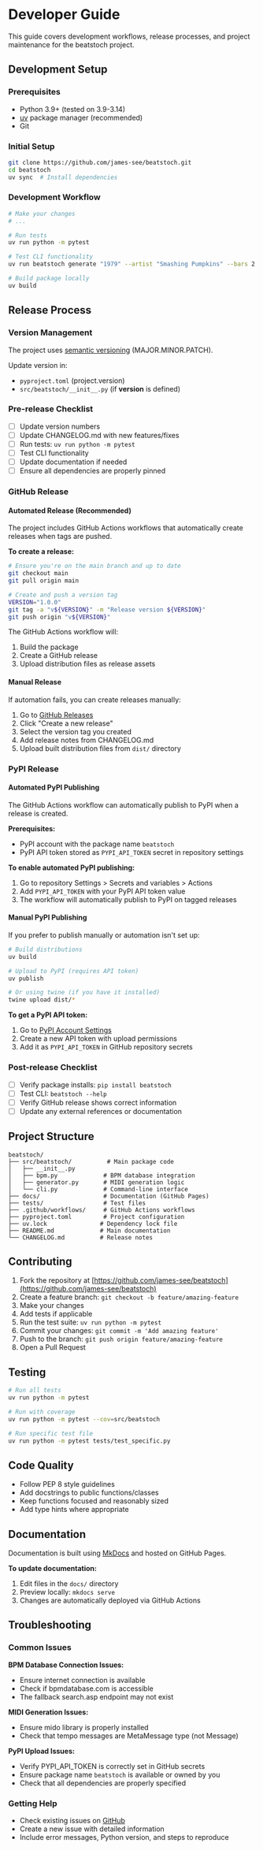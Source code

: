 # Developer Guide

This guide covers development workflows, release processes, and project maintenance for the beatstoch project.

## Development Setup

### Prerequisites
- Python 3.9+ (tested on 3.9-3.14)
- [uv](https://github.com/astral-sh/uv) package manager (recommended)
- Git

### Initial Setup
```bash
git clone https://github.com/james-see/beatstoch.git
cd beatstoch
uv sync  # Install dependencies
```

### Development Workflow
```bash
# Make your changes
# ...

# Run tests
uv run python -m pytest

# Test CLI functionality
uv run beatstoch generate "1979" --artist "Smashing Pumpkins" --bars 2

# Build package locally
uv build
```

## Release Process

### Version Management
The project uses [semantic versioning](https://semver.org/) (MAJOR.MINOR.PATCH).

Update version in:
- `pyproject.toml` (project.version)
- `src/beatstoch/__init__.py` (if __version__ is defined)

### Pre-release Checklist
- [ ] Update version numbers
- [ ] Update CHANGELOG.md with new features/fixes
- [ ] Run tests: `uv run python -m pytest`
- [ ] Test CLI functionality
- [ ] Update documentation if needed
- [ ] Ensure all dependencies are properly pinned

### GitHub Release

#### Automated Release (Recommended)
The project includes GitHub Actions workflows that automatically create releases when tags are pushed.

**To create a release:**
```bash
# Ensure you're on the main branch and up to date
git checkout main
git pull origin main

# Create and push a version tag
VERSION="1.0.0"
git tag -a "v${VERSION}" -m "Release version ${VERSION}"
git push origin "v${VERSION}"
```

The GitHub Actions workflow will:
1. Build the package
2. Create a GitHub release
3. Upload distribution files as release assets

#### Manual Release
If automation fails, you can create releases manually:

1. Go to [GitHub Releases](https://github.com/yourusername/beatstoch/releases)
2. Click "Create a new release"
3. Select the version tag you created
4. Add release notes from CHANGELOG.md
5. Upload built distribution files from `dist/` directory

### PyPI Release

#### Automated PyPI Publishing
The GitHub Actions workflow can automatically publish to PyPI when a release is created.

**Prerequisites:**
- PyPI account with the package name `beatstoch`
- PyPI API token stored as `PYPI_API_TOKEN` secret in repository settings

**To enable automated PyPI publishing:**
1. Go to repository Settings > Secrets and variables > Actions
2. Add `PYPI_API_TOKEN` with your PyPI API token value
3. The workflow will automatically publish to PyPI on tagged releases

#### Manual PyPI Publishing
If you prefer to publish manually or automation isn't set up:

```bash
# Build distributions
uv build

# Upload to PyPI (requires API token)
uv publish

# Or using twine (if you have it installed)
twine upload dist/*
```

**To get a PyPI API token:**
1. Go to [PyPI Account Settings](https://pypi.org/manage/account/)
2. Create a new API token with upload permissions
3. Add it as `PYPI_API_TOKEN` in GitHub repository secrets

### Post-release Checklist
- [ ] Verify package installs: `pip install beatstoch`
- [ ] Test CLI: `beatstoch --help`
- [ ] Verify GitHub release shows correct information
- [ ] Update any external references or documentation

## Project Structure

```
beatstoch/
├── src/beatstoch/          # Main package code
│   ├── __init__.py
│   ├── bpm.py             # BPM database integration
│   ├── generator.py       # MIDI generation logic
│   └── cli.py             # Command-line interface
├── docs/                  # Documentation (GitHub Pages)
├── tests/                 # Test files
├── .github/workflows/     # GitHub Actions workflows
├── pyproject.toml         # Project configuration
├── uv.lock               # Dependency lock file
├── README.md             # Main documentation
└── CHANGELOG.md          # Release notes
```

## Contributing

1. Fork the repository at [https://github.com/james-see/beatstoch](https://github.com/james-see/beatstoch)
2. Create a feature branch: `git checkout -b feature/amazing-feature`
3. Make your changes
4. Add tests if applicable
5. Run the test suite: `uv run python -m pytest`
6. Commit your changes: `git commit -m 'Add amazing feature'`
7. Push to the branch: `git push origin feature/amazing-feature`
8. Open a Pull Request

## Testing

```bash
# Run all tests
uv run python -m pytest

# Run with coverage
uv run python -m pytest --cov=src/beatstoch

# Run specific test file
uv run python -m pytest tests/test_specific.py
```

## Code Quality

- Follow PEP 8 style guidelines
- Add docstrings to public functions/classes
- Keep functions focused and reasonably sized
- Add type hints where appropriate

## Documentation

Documentation is built using [MkDocs](https://www.mkdocs.org/) and hosted on GitHub Pages.

**To update documentation:**
1. Edit files in the `docs/` directory
2. Preview locally: `mkdocs serve`
3. Changes are automatically deployed via GitHub Actions

## Troubleshooting

### Common Issues

**BPM Database Connection Issues:**
- Ensure internet connection is available
- Check if bpmdatabase.com is accessible
- The fallback search.asp endpoint may not exist

**MIDI Generation Issues:**
- Ensure mido library is properly installed
- Check that tempo messages are MetaMessage type (not Message)

**PyPI Upload Issues:**
- Verify PYPI_API_TOKEN is correctly set in GitHub secrets
- Ensure package name `beatstoch` is available or owned by you
- Check that all dependencies are properly specified

### Getting Help

- Check existing issues on [GitHub](https://github.com/james-see/beatstoch/issues)
- Create a new issue with detailed information
- Include error messages, Python version, and steps to reproduce

